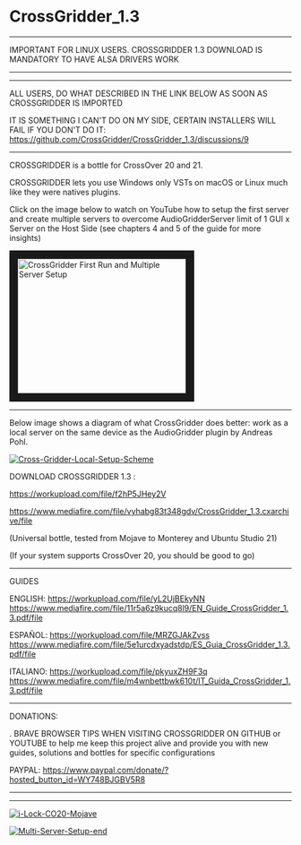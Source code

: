# CrossGridder_1.3

*******************************************************************************************
IMPORTANT FOR LINUX USERS. CROSSGRIDDER 1.3 DOWNLOAD IS MANDATORY TO HAVE ALSA DRIVERS WORK
*******************************************************************************************

*******************************************************************************************
ALL USERS, DO WHAT DESCRIBED IN THE LINK BELOW AS SOON AS CROSSGRIDDER IS IMPORTED

IT IS SOMETHING I CAN'T DO ON MY SIDE, CERTAIN INSTALLERS WILL FAIL IF YOU DON'T DO IT:
https://github.com/CrossGridder/CrossGridder_1.3/discussions/9
*******************************************************************************************

CROSSGRIDDER is a bottle for CrossOver 20 and 21. 

CROSSGRIDDER lets you use Windows only VSTs on macOS or Linux much like they were natives plugins. 

Click on the image below to watch on YouTube how to setup 
the first server and create multiple servers 
to overcome AudioGridderServer limit of 1 GUI x Server on the Host Side
(see chapters 4 and 5 of the guide for more insights)


<a href="http://www.youtube.com/watch?feature=player_embedded&v=4-9Rk6KpHL0
" target="_blank"><img src="http://img.youtube.com/vi/4-9Rk6KpHL0/0.jpg" 
alt="CrossGridder First Run and Multiple Server Setup" width="300" height="240" border="15" /></a>

************************************************************************************************

Below image shows a diagram of what CrossGridder does better: 
work as a local server on the same device as the AudioGridder plugin by Andreas Pohl.

<a href="https://ibb.co/jfkHbR1"><img src="https://i.ibb.co/tKp3QXW/Cross-Gridder-Local-Setup-Scheme.png" alt="Cross-Gridder-Local-Setup-Scheme" border="0" /></a>

DOWNLOAD CROSSGRIDDER 1.3 : 

https://workupload.com/file/f2hP5JHey2V

https://www.mediafire.com/file/vyhabg83t348gdv/CrossGridder_1.3.cxarchive/file
                            
(Universal bottle, tested from Mojave to Monterey and Ubuntu Studio 21)

(If your system supports CrossOver 20, you should be good to go)

************************************************************************************************

GUIDES

ENGLISH: https://workupload.com/file/yL2UjBEkyNN
         https://www.mediafire.com/file/11r5a6z9kucq8l9/EN_Guide_CrossGridder_1.3.pdf/file

ESPAÑOL: https://workupload.com/file/MRZGJAkZvss
         https://www.mediafire.com/file/5e1urcdxyadstdp/ES_Guia_CrossGridder_1.3.pdf/file

ITALIANO: https://workupload.com/file/pkyuxZH9F3q
          https://www.mediafire.com/file/m4wnbettbwk610t/IT_Guida_CrossGridder_1.3.pdf/file

************************************************************************************************

DONATIONS:

. BRAVE BROWSER TIPS WHEN VISITING CROSSGRIDDER ON GITHUB or YOUTUBE
to help me keep this project alive and provide you with new guides,
solutions and bottles for specific configurations

PAYPAL:
https://www.paypal.com/donate/?hosted_button_id=WY748BJGBV5R8

************************************************************************************************


**********************************************************************

<a href="https://ibb.co/2ZW6mRQ"><img src="https://i.ibb.co/phbPGN8/i-Lock-CO20-Mojave.png" alt="i-Lock-CO20-Mojave" border="0"></a>

<a href="https://ibb.co/GcgFL44"><img src="https://i.ibb.co/XSmVgrr/Multi-Server-Setup-end.png" alt="Multi-Server-Setup-end" border="0" /></a>




